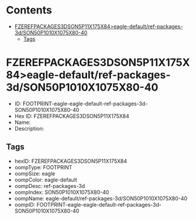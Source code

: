 



Contents
========

* [FZEREFPACKAGES3DSON5P11X175X84>eagle-default/ref-packages-3d/SON50P1010X1075X80-40](#fzerefpackages3dson5p11x175x84eagle-defaultref-packages-3dson50p1010x1075x80-40)
	* [Tags](#tags)

# FZEREFPACKAGES3DSON5P11X175X84>eagle-default/ref-packages-3d/SON50P1010X1075X80-40

- ID: FOOTPRINT-eagle-eagle-default-ref-packages-3d-SON50P1010X1075X80-40
- Hex ID: FZEREFPACKAGES3DSON5P11X175X84
- Name: 
- Description: 

## Tags

- hexID: FZEREFPACKAGES3DSON5P11X175X84
- oompType: FOOTPRINT
- oompSize: eagle
- oompColor: eagle-default
- oompDesc: ref-packages-3d
- oompIndex: SON50P1010X1075X80-40
- oompName: eagle-default/ref-packages-3d/SON50P1010X1075X80-40
- oompID: FOOTPRINT-eagle-eagle-default-ref-packages-3d-SON50P1010X1075X80-40
